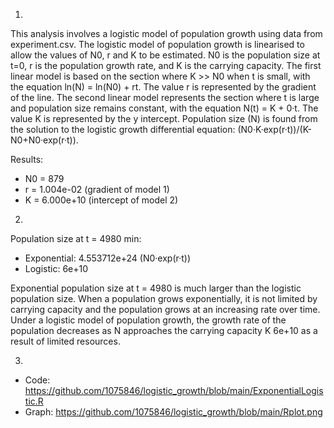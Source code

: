 1.
This analysis involves a logistic model of population growth using data from experiment.csv. The logistic model of population growth is linearised to allow the values of N0, r and K to be estimated. N0 is the population size at t=0, r is the population growth rate, and K is the carrying capacity. The first linear model is based on the section where K >> N0 when t is small, with the equation ln(N) = ln(N0) + rt. The value r is represented by the gradient of the line. The second linear model represents the section where t is large and population size remains constant, with the equation N(t) = K + 0·t. The value K is represented by the y intercept. Population size (N) is found from the solution to the logistic growth differential equation: (N0·K·exp(r·t))/(K-N0+N0·exp(r·t)).

Results:

  - N0 = 879
  - r = 1.004e-02 (gradient of model 1)
  - K = 6.000e+10 (intercept of model 2)
  
2.
Population size at t = 4980 min:
- Exponential: 4.553712e+24 (N0·exp(r·t))
- Logistic: 6e+10

Exponential population size at t = 4980 is much larger than the logistic population size. When a population grows exponentially, it is not limited by carrying capacity and the population grows at an increasing rate over time. Under a logistic model of population growth, the growth rate of the population decreases as N approaches the carrying capacity K 6e+10 as a result of limited resources. 
   
3. 
- Code: https://github.com/1075846/logistic_growth/blob/main/ExponentialLogistic.R
- Graph: https://github.com/1075846/logistic_growth/blob/main/Rplot.png
